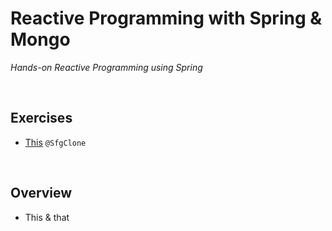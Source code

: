 # Reactive Programming with Spring & Mongo
*Hands-on Reactive Programming using Spring*

<br>

## Exercises
* [This](./exercises/that) `@SfgClone`

<br>

## Overview
* This & that